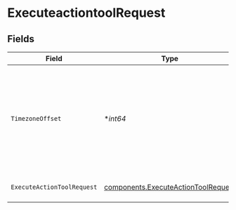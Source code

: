 # ExecuteactiontoolRequest


## Fields

| Field                                                                                                      | Type                                                                                                       | Required                                                                                                   | Description                                                                                                |
| ---------------------------------------------------------------------------------------------------------- | ---------------------------------------------------------------------------------------------------------- | ---------------------------------------------------------------------------------------------------------- | ---------------------------------------------------------------------------------------------------------- |
| `TimezoneOffset`                                                                                           | **int64*                                                                                                   | :heavy_minus_sign:                                                                                         | The offset of the client's timezone in minutes from UTC. e.g. PDT is -420 because it's 7 hours behind UTC. |
| `ExecuteActionToolRequest`                                                                                 | [components.ExecuteActionToolRequest](../../models/components/executeactiontoolrequest.md)                 | :heavy_check_mark:                                                                                         | Execute Action Tool request                                                                                |